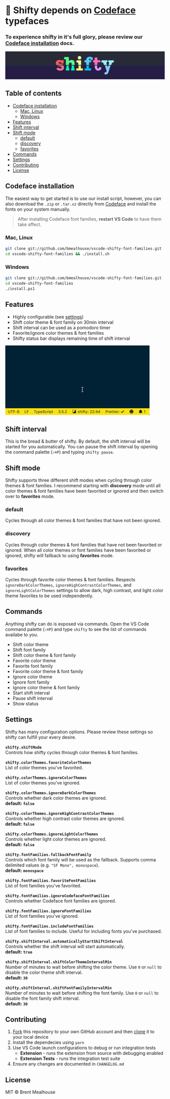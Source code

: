 # 📍 Shifty depends on [Codeface](https://github.com/chrissimpkins/codeface) typefaces

### To experience shifty in it's full glory, please review our [Codeface installation](#codeface-installation) docs.

![shifty banner](/images/shifty-banner.png)

## Table of contents

- [Codeface installation](#codeface-installation)
  - [Mac, Linux](#mac-linux)
  - [Windows](#windows)
- [Features](#features)
- [Shift interval](#shift-interval)
- [Shift mode](#shift-mode)
  - [default](#default)
  - [discovery](#discovery)
  - [favorites](#favorites)
- [Commands](#commands)
- [Settings](#settings)
- [Contributing](#contributing)
- [License](#license)

## Codeface installation

The easiest way to get started is to use our install script, however, you can also download the `.zip` or `.tar.xz` directly from [Codeface](https://github.com/chrissimpkins/codeface) and install the fonts on your system manually.

> After installing Codeface font families, **restart VS Code** to have them take affect.

### Mac, Linux

```sh
git clone git://github.com/bmealhouse/vscode-shifty-font-families.git
cd vscode-shifty-font-families && ./install.sh
```

### Windows

```sh
git clone git://github.com/bmealhouse/vscode-shifty-font-families.git
cd vscode-shifty-font-families
./install.ps1
```

## Features

- Highly configurable (see [settings](#settings))
- Shift color theme & font family on 30min interval
- Shift interval can be used as a pomodoro timer
- Favorite/ignore color themes & font families
- Shifty status bar displays remaining time of shift interval

![shifty status](/images/shifty-status.gif)

## Shift interval

This is the bread & butter of shifty. By default, the shift interval will be started for you automatically. You can pause the shift interval by opening the command palette (`⇧⌘P`) and typing `shifty pause`.

## Shift mode

Shifty supports three different shift modes when cycling through color themes & font families. I recommend starting with **discovery** mode until all color themes & font families have been favorited or ignored and then switch over to **favorites** mode.

### default

Cycles through all color themes & font families that have not been ignored.

### discovery

Cycles through color themes & font families that have not been favorited or ignored. When all color themes or font families have been favorited or ignored, shifty will fallback to using **favorites** mode.

### favorites

Cycles through favorite color themes & font families. Respects `ignoreDarkColorThemes`, `ignoreHighContrastColorThemes`, and `ignoreLightColorThemes` settings to allow dark, high contrast, and light color theme favorites to be used independently.

## Commands

Anything shifty can do is exposed via commands. Open the VS Code command palette (`⇧⌘P`) and type `shifty` to see the list of commands availabe to you.

- Shift color theme
- Shift font family
- Shift color theme & font family
- Favorite color theme
- Favorite font family
- Favorite color theme & font family
- Ignore color theme
- Ignore font family
- Ignore color theme & font family
- Start shift interval
- Pause shift interval
- Show status

## Settings

Shifty has many configuration options. Please review these settings so shifty can fulfill your every desire.

**`shifty.shiftMode`**<br/>
Controls how shifty cycles through color themes & font families.

**`shifty.colorThemes.favoriteColorThemes`**<br/>
List of color themes you've favorited.

**`shifty.colorThemes.ignoreColorThemes`**<br/>
List of color themes you've ignored.

**`shifty.colorThemes.ignoreDarkColorThemes`**<br/>
Controls whether dark color themes are ignored.<br/>
**default: `false`**

**`shifty.colorThemes.ignoreHighContrastColorThemes`**<br/>
Controls whether high contrast color themes are ignored.<br/>
**default: `false`**

**`shifty.colorThemes.ignoreLightColorThemes`**<br/>
Controls whether light color themes are ignored.<br/>
**default: `false`**

**`shifty.fontFamilies.fallbackFontFamily`**<br/>
Controls which font family will be used as the fallback. Supports comma delimited values (e.g. `"SF Mono", monospace`).<br/>
**default: `monospace`**

**`shifty.fontFamilies.favoriteFontFamilies`**<br/>
List of font families you've favorited.

**`shifty.fontFamilies.ignoreCodefaceFontFamilies`**<br/>
Controls whether Codeface font families are ignored.

**`shifty.fontFamilies.ignoreFontFamilies`**<br/>
List of font families you've ignored.

**`shifty.fontFamilies.includeFontFamilies`**<br/>
List of font families to include. Useful for including fonts you've purchased.

**`shifty.shiftInterval.automaticallyStartShiftInterval`**<br/>
Controls whether the shift interval will start automatically.<br/>
**default: `true`**

**`shifty.shiftInterval.shiftColorThemeIntervalMin`**<br/>
Number of minutes to wait before shifting the color theme. Use `0` or `null` to disable the color theme shift interval.<br/>
**default: `30`**

**`shifty.shiftInterval.shiftFontFamilyIntervalMin`**<br/>
Number of minutes to wait before shifting the font family. Use `0` or `null` to disable the font family shift interval.<br/>
**default: `30`**

## Contributing

1. [Fork](https://help.github.com/en/articles/fork-a-repo) this repository to your own GitHub account and then [clone](https://help.github.com/en/articles/cloning-a-repository) it to your local device
1. Install the dependecies using `yarn`
1. Use VS Code launch configurations to debug or run integration tests
   - **Extension** - runs the extension from source with debugging enabled
   - **Extension Tests** - runs the integration test suite
1. Ensure any changes are documented in `CHANGELOG.md`

## License

MIT © Brent Mealhouse
